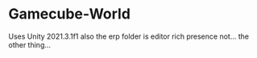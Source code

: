 # Gamecube-World
 
Uses Unity 2021.3.1f1
also the erp folder is editor rich presence not... the other thing...
